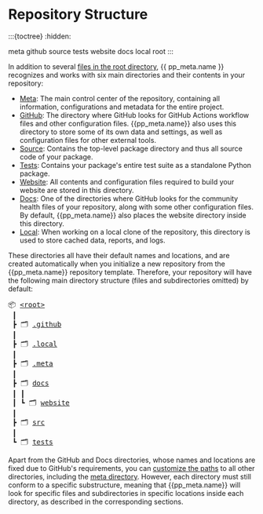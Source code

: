 # Repository Structure

:::{toctree}
:hidden:

meta
github
source
tests
website
docs
local
root
:::

In addition to several [files in the root directory](root),
{{ pp_meta.name }} recognizes and works with six main directories and their contents in your repository:

- [Meta](meta): The main control center of the repository,
  containing all information, configurations and metadata for the entire project.
- [GitHub](github): The directory where GitHub looks for GitHub Actions workflow files
  and other configuration files.
  {{pp_meta.name}} also uses this directory to store some of its own data and settings,
  as well as configuration files for other external tools.
- [Source](source): Contains the top-level package directory and thus all source code of your package.
- [Tests](tests): Contains your package's entire test suite as a standalone Python package.
- [Website](website): All contents and configuration files required to build your website
  are stored in this directory.
- [Docs](docs): One of the directories where GitHub looks for
  the community health files of your repository,
  along with some other configuration files.
  By default, {{pp_meta.name}} also places the website directory inside this directory.
- [Local](local): When working on a local clone of the repository,
  this directory is used to store cached data, reports, and logs.

These directories all have their default names and locations,
and are created automatically when you initialize a new repository
from the {{pp_meta.name}} repository template.
Therefore, your repository will have the following
main directory structure (files and subdirectories omitted) by default:

<pre>
📦 <a href="root" title="Root Files">&lt;root&gt;</a>
 ┃
 ┣ 🗂 <a href="github" title="GitHub Directory">.github</a>
 ┃
 ┣ 🗂 <a href="local" title="Local Directory">.local</a>
 ┃
 ┣ 🗂 <a href="meta" title="Meta Directory">.meta</a>
 ┃
 ┣ 🗂 <a href="docs" title="Docs Directory">docs</a>
 ┃ ┃
 ┃ ┗ 🗂 <a href="website" title="Website Directory">website</a>
 ┃
 ┣ 🗂 <a href="source" title="Source Directory">src</a>
 ┃
 ┗ 🗂 <a href="tests" title="Tests Directory">tests</a>
</pre>

Apart from the GitHub and Docs directories, whose names and locations are fixed due to GitHub's requirements,
you can [customize the paths](../../control/options/path/index.md) to all other directories,
including the [meta directory](../../control/structure/index.md).
However, each directory must still conform to a specific substructure,
meaning that {{pp_meta.name}} will look for specific files and subdirectories
in specific locations inside each directory, as described in the corresponding sections.
